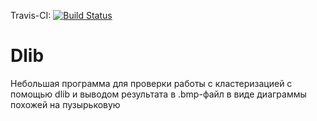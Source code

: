 Travis-CI: [![Build Status](https://travis-ci.org/HankHenshaw/Dlib.svg?branch=master)](https://travis-ci.org/HankHenshaw/Dlib)

# Dlib

Небольшая программа для проверки работы с кластеризацией с помощью dlib и выводом результата в .bmp-файл в виде диаграммы похожей на пузырьковую